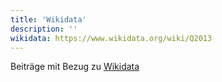 ```yaml
---
title: 'Wikidata'
description: ''
wikidata: https://www.wikidata.org/wiki/Q2013
---
```


Beiträge mit Bezug zu [Wikidata](https://www.wikidata.org/)
